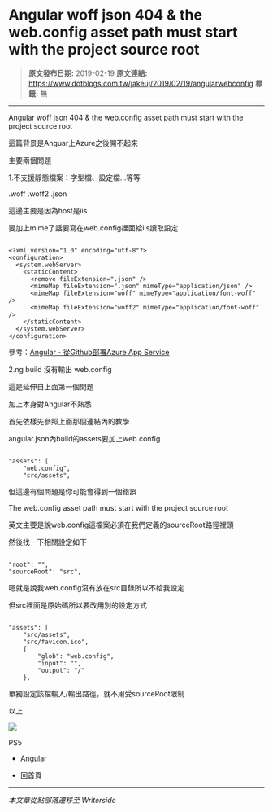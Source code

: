 # Angular woff json 404 &amp; the web.config asset path must start with the project source root

> **原文發布日期:** 2019-02-19
> **原文連結:** https://www.dotblogs.com.tw/jakeuj/2019/02/19/angularwebconfig
> **標籤:** 無

---

Angular woff json 404 & the web.config asset path must start with the project source root

這篇背景是Anguar上Azure之後開不起來

主要兩個問題

1.不支援靜態檔案：字型檔、設定檔...等等

.woff .woff2 .json

這邊主要是因為host是iis

要加上mime了話要寫在web.config裡面給iis讀取設定

```

<?xml version="1.0" encoding="utf-8"?>
<configuration>
  <system.webServer>
    <staticContent>
      <remove fileExtension=".json" />
      <mimeMap fileExtension=".json" mimeType="application/json" />
	  <mimeMap fileExtension="woff" mimeType="application/font-woff" />
      <mimeMap fileExtension="woff2" mimeType="application/font-woff" />
    </staticContent>
  </system.webServer>
</configuration>
```

參考：[Angular - 從Github部署Azure App Service](https://ithelp.ithome.com.tw/articles/10198310)

2.ng build 沒有輸出 web.config

這是延伸自上面第一個問題

加上本身對Angular不熟悉

首先依樣先參照上面那個連結內的教學

angular.json內build的assets要加上web.config

```

"assets": [
    "web.config",
    "src/assets",
```

但這邊有個問題是你可能會得到一個錯誤

The web.config asset path must start with the project source root

英文主要是說web.config這檔案必須在我們定義的sourceRoot路徑裡頭

然後找一下相關設定如下

```

"root": "",
"sourceRoot": "src",
```

嗯就是說我web.config沒有放在src目錄所以不給我設定

但src裡面是原始碼所以要改用別的設定方式

```

"assets": [
    "src/assets",
    "src/favicon.ico",
    {
        "glob": "web.config",
        "input": "",
        "output": "/"
    },
```

單獨設定該檔輸入/輸出路徑，就不用受sourceRoot限制

以上

![](https://card.psnprofiles.com/1/jakeuj.png)

PS5

* Angular

* 回首頁

---

*本文章從點部落遷移至 Writerside*
